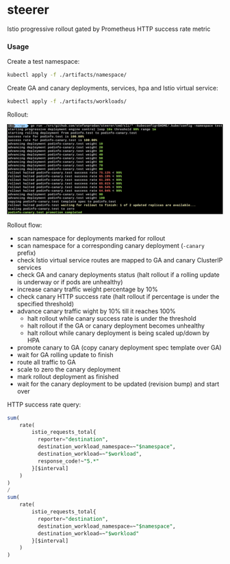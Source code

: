 # steerer

Istio progressive rollout gated by Prometheus HTTP success rate metric

### Usage

Create a test namespace:

```bash
kubectl apply -f ./artifacts/namespace/
```

Create GA and canary deployments, services, hpa and Istio virtual service:

```bash
kubectl apply -f ./artifacts/workloads/
```

Rollout:

![rollout-cli](docs/screens/rollout-cli-output.png)

Rollout flow:
* scan namespace for deployments marked for rollout 
* scan namespace for a corresponding canary deployment (`-canary` prefix)
* check Istio virtual service routes are mapped to GA and canary ClusterIP services
* check GA and canary deployments status (halt rollout if a rolling update is underway or if pods are unhealthy)
* increase canary traffic weight percentage by 10%
* check canary HTTP success rate (halt rollout if percentage is under the specified threshold)
* advance canary traffic wight by 10% till it reaches 100% 
    * halt rollout while canary success rate is under the threshold
    * halt rollout if the GA or canary deployment becomes unhealthy 
    * halt rollout while canary deployment is being scaled up/down by HPA
* promote canary to GA (copy canary deployment spec template over GA)
* wait for GA rolling update to finish
* route all traffic to GA
* scale to zero the canary deployment
* mark rollout deployment as finished
* wait for the canary deployment to be updated (revision bump) and start over

HTTP success rate query:

```sql
sum(
    rate(
        istio_requests_total{
          reporter="destination",
          destination_workload_namespace=~"$namespace",
          destination_workload=~"$workload",
          response_code!~"5.*"
        }[$interval]
    )
) 
/ 
sum(
    rate(
        istio_requests_total{
          reporter="destination",
          destination_workload_namespace=~"$namespace",
          destination_workload=~"$workload"
        }[$interval]
    )
)
```


